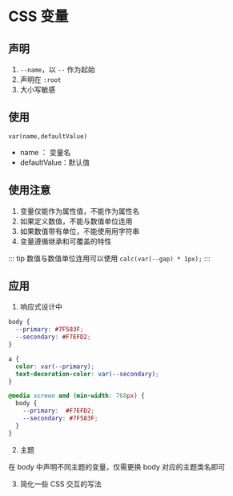 
# CSS 变量

## 声明

1. `--name`，以 `--` 作为起始
2. 声明在 `:root`
3. 大小写敏感

## 使用

`var(name,defaultValue)`

- name ： 变量名
- defaultValue：默认值

## 使用注意

1. 变量仅能作为属性值，不能作为属性名
2. 如果定义数值，不能与数值单位连用
3. 如果数值带有单位，不能使用用字符串
4. 变量遵循继承和可覆盖的特性

::: tip
数值与数值单位连用可以使用 `calc(var(--gap) * 1px);`
:::

## 应用

1. 响应式设计中
```css
body {
  --primary: #7F583F;
  --secondary: #F7EFD2;
}

a {
  color: var(--primary);
  text-decoration-color: var(--secondary);
}

@media screen and (min-width: 768px) {
  body {
    --primary:  #F7EFD2;
    --secondary: #7F583F;
  }
}
```

2. 主题

在 body 中声明不同主题的变量，仅需更换 body 对应的主题类名即可

3. 简化一些 CSS 交互的写法


<hide-cssVar/>
